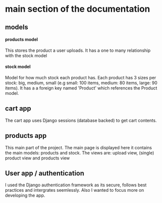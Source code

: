 # main section of the documentation


## models

#### products model

This stores the product a user uploads. It has a one to many relationship with the stock model

#### stock model

Model for how much stock each product has. Each product has 3 sizes per stock: big, medium, small (e.g small: 100 items, medium: 80 items, large: 90 items). It has a a foreign key named 'Product' which references the Product model.


## cart app

The cart app uses Django sessions (database backed) to get cart contents. 

## products app

This main part of the project. The main page is displayed here it contains the main models: products and stock. The views are: upload view, (single) product view and products view   

## User app / authentication

I used the Django authentication framework as its secure, follows best practices and intergrates seemlessly. Also I wanted to focus more on developing the app. 
